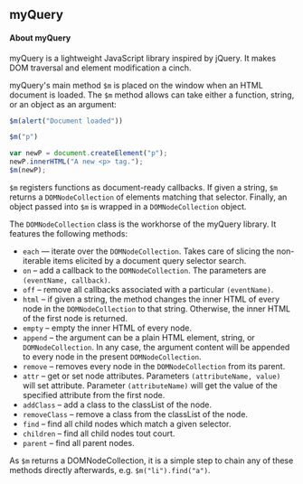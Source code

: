 ## myQuery
#### About myQuery

myQuery is a lightweight JavaScript library inspired by jQuery. It makes DOM traversal and element modification a cinch.

myQuery's main method `$m` is placed on the window when an HTML document is loaded. The `$m` method allows can take either a function, string, or an object as an argument:

```javascript
$m(alert("Document loaded"))

$m("p")

var newP = document.createElement("p");
newP.innerHTML("A new <p> tag.");
$m(newP);
```

`$m` registers functions as document-ready callbacks. If given a string, `$m` returns a `DOMNodeCollection` of elements matching that selector. Finally, an object passed into `$m` is wrapped in a `DOMNodeCollection` object.

The `DOMNodeCollection` class is the workhorse of the myQuery library. It features the following methods: 

* `each` — iterate over the `DOMNodeCollection`. Takes care of slicing the non-iterable items elicited by a document query selector search. 
* `on` – add a callback to the `DOMNodeCollection`. The parameters are `(eventName, callback)`.
* `off` – remove all callbacks associated with a particular `(eventName)`.
* `html` – if given a string, the method changes the inner HTML of every node in the `DOMNodeCollection` to that string. Otherwise, the inner HTML of the first node is returned.
* `empty` – empty the inner HTML of every node.
* `append` – the argument can be a plain HTML element, string, or `DOMNodeCollection`. In any case, the argument content will be appended to every node in the present `DOMNodeCollection`.
* `remove` – removes every node in the `DOMNodeCollection` from its parent.
* `attr` – get or set node attributes. Parameters `(attributeName, value)` will set attribute. Parameter `(attributeName)` will get the value of the specified attribute from the first node. 
* `addClass` – add a class to the classList of the node.
* `removeClass` – remove a class from the classList of the node.
* `find` – find all child nodes which match a given selector. 
* `children` – find all child nodes tout court.
* `parent` – find all parent nodes.

As `$m` returns a DOMNodeCollection, it is a simple step to chain any of these methods directly afterwards, e.g. `$m("li").find("a")`.
